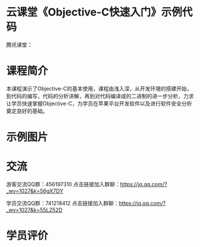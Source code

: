 # 云课堂《Objective-C快速入门》示例代码

腾讯课堂： <br/>


# 课程简介

本课程演示了Objective-C的基本使用，课程由浅入深，从开发环境的搭建开始，到代码的编写，代码的分析讲解，再到对代码编译成的二进制的进一步分析，力求让学员快速掌握Objective-C，为学员在苹果平台开发软件以及进行软件安全分析奠定良好的基础。

# 示例图片


# 交流

游客交流QQ群：456197310  点击链接加入群聊：https://jq.qq.com/?_wv=1027&k=56gX7DY

学员交流QQ群：741218412  点击链接加入群聊：https://jq.qq.com/?_wv=1027&k=55L252D


# 学员评价

